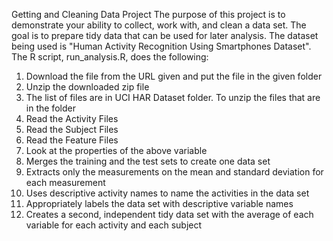 Getting and Cleaning Data Project
The purpose of this project is to demonstrate your ability to collect, work with, and clean a data set. The goal is to prepare tidy data that can be used for later analysis. 
The dataset being used is "Human Activity Recognition Using Smartphones Dataset".
The R script, run_analysis.R, does the following:
1. Download the file from the URL given and put the file in the given folder
2. Unzip the downloaded zip file
3. The list of files are in UCI HAR Dataset folder. To unzip the files that are in the folder
4. Read the Activity Files
5. Read the Subject Files
6. Read the Feature Files
7. Look at the properties of the above variable
8. Merges the training and the test sets to create one data set
9. Extracts only the measurements on the mean and standard deviation for each measurement
10. Uses descriptive activity names to name the activities in the data set
11. Appropriately labels the data set with descriptive variable names
12. Creates a second, independent tidy data set with the average of each variable for each activity and each subject
